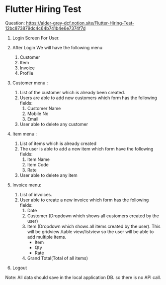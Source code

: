 # Flutter Hiring Test

Question: https://alder-grey-dcf.notion.site/Flutter-Hiring-Test-12bc873879dc4c64b741b4e6e7374f7d

1. Login Screen For User.

2. After Login We will have the following menu
    1. Customer
    2. Item
    3. Invoice
    4. Profile
    
3. Customer menu :
    1. List of the customer which is already been created.
    2. Users are able to add new customers which form has the following fields:
        1. Customer Name
        2. Mobile No
        3. Email
    3. User able to delete any customer
    
4. Item menu :
    1. List of items which is already created
    2. The user is able to add a new item which form have the following fields:
        1. Item Name
        2. Item Code
        3. Rate
    3. User able to delete any item
    
5. Invoice menu: 
    1. List of invoices.
    2. User able to create a new invoice which form has the following fields:
        1. Date
        2. Customer (Dropdown which shows all customers created by the user)
        3. Item (Dropdown which shows all items created by the user). This will be gridview /table view/listview so the user will be able to add multiple items.
            - Item
            - Qty
            - Rate
        4. Grand Total(Total of all items)
        
6. Logout

Note: All data should save in the local application DB. so there is no API call.
